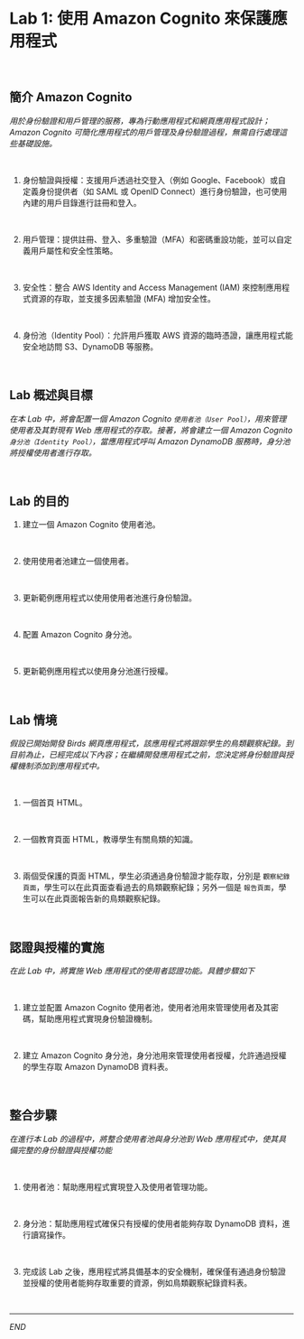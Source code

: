 # Lab 1: 使用 Amazon Cognito 來保護應用程式

<br>

## 簡介 Amazon Cognito 

_用於身份驗證和用戶管理的服務，專為行動應用程式和網頁應用程式設計；Amazon Cognito 可簡化應用程式的用戶管理及身份驗證過程，無需自行處理這些基礎設施。_

<br>

1. 身份驗證與授權：支援用戶透過社交登入（例如 Google、Facebook）或自定義身份提供者（如 SAML 或 OpenID Connect）進行身份驗證，也可使用內建的用戶目錄進行註冊和登入。

<br>

2. 用戶管理：提供註冊、登入、多重驗證（MFA）和密碼重設功能，並可以自定義用戶屬性和安全性策略。

<br>

3. 安全性：整合 AWS Identity and Access Management (IAM) 來控制應用程式資源的存取，並支援多因素驗證 (MFA) 增加安全性。

<br>

4. 身份池（Identity Pool）：允許用戶獲取 AWS 資源的臨時憑證，讓應用程式能安全地訪問 S3、DynamoDB 等服務。

<br>

## Lab 概述與目標

_在本 Lab 中，將會配置一個 Amazon Cognito `使用者池（User Pool）`，用來管理使用者及其對現有 Web 應用程式的存取。接著，將會建立一個 Amazon Cognito `身分池（Identity Pool）`，當應用程式呼叫 Amazon DynamoDB 服務時，身分池將授權使用者進行存取。_

<br>

## Lab 的目的

1. 建立一個 Amazon Cognito 使用者池。

<br>

2. 使用使用者池建立一個使用者。

<br>

3. 更新範例應用程式以使用使用者池進行身份驗證。

<br>

4. 配置 Amazon Cognito 身分池。

<br>

5. 更新範例應用程式以使用身分池進行授權。

<br>

## Lab 情境

_假設已開始開發 Birds 網頁應用程式，該應用程式將跟踪學生的鳥類觀察紀錄。到目前為止，已經完成以下內容；在繼續開發應用程式之前，您決定將身份驗證與授權機制添加到應用程式中。_

<br>

1. 一個首頁 HTML。

<br>

2. 一個教育頁面 HTML，教導學生有關鳥類的知識。

<br>

3. 兩個受保護的頁面 HTML，學生必須通過身份驗證才能存取，分別是 `觀察紀錄頁面`，學生可以在此頁面查看過去的鳥類觀察紀錄；另外一個是 `報告頁面`，學生可以在此頁面報告新的鳥類觀察紀錄。

<br>

## 認證與授權的實施

_在此 Lab 中，將實施 Web 應用程式的使用者認證功能。具體步驟如下_

<br>

1. 建立並配置 Amazon Cognito 使用者池，使用者池用來管理使用者及其密碼，幫助應用程式實現身份驗證機制。

<br>

2. 建立 Amazon Cognito 身分池，身分池用來管理使用者授權，允許通過授權的學生存取 Amazon DynamoDB 資料表。

<br>

## 整合步驟

_在進行本 Lab 的過程中，將整合使用者池與身分池到 Web 應用程式中，使其具備完整的身份驗證與授權功能_

<br>

1. 使用者池：幫助應用程式實現登入及使用者管理功能。

<br>

2. 身分池：幫助應用程式確保只有授權的使用者能夠存取 DynamoDB 資料，進行讀寫操作。

<br>

3. 完成該 Lab 之後，應用程式將具備基本的安全機制，確保僅有通過身份驗證並授權的使用者能夠存取重要的資源，例如鳥類觀察紀錄資料表。

<br>

___

_END_

